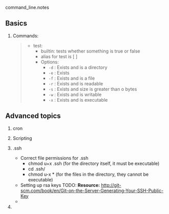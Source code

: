 command_line.notes

## Basics

1.  Commands:
	> - test:
	>	- builtin: tests whether something is true or false
	>	- alias for test is [ <test condition> ]
	>	- Options:
	>		- `-d` : Exists and is a directory
	>		- `-e` : Exists
	>		- `-f` : Exists and is a file
	>		- `-r` : Exists and is readable
	>		- `-s` : Exists and size is greater than o bytes
	>		- `-w` : Exists and is writable
	>		- `-x` : Exists and is executable



## Advanced topics

1.  cron


2.  Scripting


3.  .ssh
	-  Correct file permissions for .ssh
		- chmod u+x .ssh (for the directory itself, it must be executable)
		- cd .ssh/
		- chmod u-x * (for the files in the directory, they cannot be executable)
	-  Setting up rsa keys  TODO:
		**Resource:**  http://git-scm.com/book/en/Git-on-the-Server-Generating-Your-SSH-Public-Key
	- 
4.